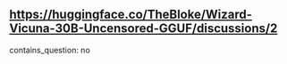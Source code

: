 ## https://huggingface.co/TheBloke/Wizard-Vicuna-30B-Uncensored-GGUF/discussions/2

contains_question: no